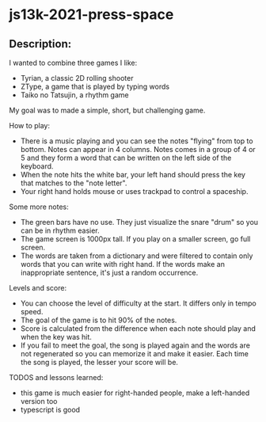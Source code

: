 # js13k-2021-press-space

## Description:

I wanted to combine three games I like:

-   Tyrian, a classic 2D rolling shooter
-   ZType, a game that is played by typing words
-   Taiko no Tatsujin, a rhythm game

My goal was to made a simple, short, but challenging game.

How to play:

-   There is a music playing and you can see the notes "flying" from top to bottom. Notes can appear in 4 columns. Notes comes in a group of 4 or 5 and they form a word that can be written on the left side of the keyboard.
-   When the note hits the white bar, your left hand should press the key that matches to the "note letter".
-   Your right hand holds mouse or uses trackpad to control a spaceship.

Some more notes:

-   The green bars have no use. They just visualize the snare "drum" so you can be in rhythm easier.
-   The game screen is 1000px tall. If you play on a smaller screen, go full screen.
-   The words are taken from a dictionary and were filtered to contain only words that you can write with right hand. If the words make an inappropriate sentence, it's just a random occurrence.

Levels and score:

-   You can choose the level of difficulty at the start. It differs only in tempo speed.
-   The goal of the game is to hit 90% of the notes.
-   Score is calculated from the difference when each note should play and when the key was hit.
-   If you fail to meet the goal, the song is played again and the words are not regenerated so you can memorize it and make it easier. Each time the song is played, the lesser your score will be.

TODOS and lessons learned:

-   this game is much easier for right-handed people, make a left-handed version too
-   typescript is good
